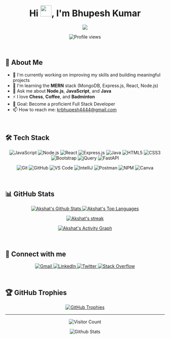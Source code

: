 <h1 align="center">Hi <img src="https://media.giphy.com/media/hvRJCLFzcasrR4ia7z/giphy.gif" width="35">, I'm Bhupesh Kumar</h1>

<p align="center">
  <a href="https://github.com/DenverCoder1/readme-typing-svg"><img src="https://readme-typing-svg.herokuapp.com?lines=Full+Stack+Developer;JavaScript+Enthusiast;MERN+Stack+Explorer;Always%20Learning&center=true&width=500&height=50"></a>
</p>

<p align="center">
  
  <img src="https://komarev.com/ghpvc/?username=Bhupesh0009&label=Profile%20views&color=FF5733&style=flat-square" alt="Profile views" />
</p>

<br>

## 🚀 About Me

- 🔭 I'm currently working on improving my skills and building meaningful projects
- 🌱 I'm learning the **MERN** stack (MongoDB, Express.js, React, Node.js)
- 💬 Ask me about **Node.js**, **JavaScript**, and **Java**
- ⚡ I love **Chess**, **Coffee**, and **Badminton**
- 🎯 Goal: Become a proficient Full Stack Developer
- 📫 How to reach me: krbhupesh4444@gmail.com

<br>

## 🛠️ Tech Stack

<p align="center">
  <img src="https://img.shields.io/badge/JavaScript-F7DF1E?style=for-the-badge&logo=javascript&logoColor=black" alt="JavaScript" />
  <img src="https://img.shields.io/badge/Node.js-339933?style=for-the-badge&logo=nodedotjs&logoColor=white" alt="Node.js" />
  <img src="https://img.shields.io/badge/React-20232A?style=for-the-badge&logo=react&logoColor=61DAFB" alt="React" />
  <img src="https://img.shields.io/badge/Express.js-000000?style=for-the-badge&logo=express&logoColor=white" alt="Express.js" />
  <img src="https://img.shields.io/badge/Java-ED8B00?style=for-the-badge&logo=java&logoColor=white" alt="Java" />
  <img src="https://img.shields.io/badge/HTML5-E34F26?style=for-the-badge&logo=html5&logoColor=white" alt="HTML5" />
  <img src="https://img.shields.io/badge/CSS3-1572B6?style=for-the-badge&logo=css3&logoColor=white" alt="CSS3" />
  <img src="https://img.shields.io/badge/Bootstrap-563D7C?style=for-the-badge&logo=bootstrap&logoColor=white" alt="Bootstrap" />
  <img src="https://img.shields.io/badge/jQuery-0769AD?style=for-the-badge&logo=jquery&logoColor=white" alt="jQuery" />
  <img src="https://img.shields.io/badge/FastAPI-009688?style=for-the-badge&logo=fastapi&logoColor=white" alt="FastAPI" />
</p>

<p align="center">
  <img src="https://img.shields.io/badge/git-F05032?style=for-the-badge&logo=git&logoColor=white" alt="Git" />
  <img src="https://img.shields.io/badge/github-181717?style=for-the-badge&logo=github&logoColor=white" alt="GitHub" />
  <img src="https://img.shields.io/badge/VS_Code-007ACC?style=for-the-badge&logo=visual-studio-code&logoColor=white" alt="VS Code" />
  <img src="https://img.shields.io/badge/IntelliJ-000000?style=for-the-badge&logo=intellij-idea&logoColor=white" alt="IntelliJ" />
  <img src="https://img.shields.io/badge/Postman-FF6C37?style=for-the-badge&logo=postman&logoColor=white" alt="Postman" />
  <img src="https://img.shields.io/badge/npm-CB3837?style=for-the-badge&logo=npm&logoColor=white" alt="NPM" />
  <img src="https://img.shields.io/badge/Canva-00C4CC?style=for-the-badge&logo=canva&logoColor=white" alt="Canva" />
</p>

<br>

## 📊 GitHub Stats

<p align="center">
  <a href="https://github.com/anuraghazra/github-readme-stats">
    <img alt="Akshat's Github Stats" src="https://github-readme-stats.vercel.app/api?username=Bhupesh0009&show_icons=true&count_private=true&theme=tokyonight&hide_border=true&bg_color=0D1117" />
  </a>
  <a href="https://github.com/anuraghazra/github-readme-stats">
    <img alt="Akshat's Top Languages" src="https://github-readme-stats.vercel.app/api/top-langs/?username=Bhupesh0009&langs_count=8&count_private=true&layout=compact&theme=tokyonight&hide_border=true&bg_color=0D1117" />
  </a>
</p>

<p align="center">
  <a href="https://github.com/DenverCoder1/github-readme-streak-stats">
    <img title="🔥 Get streak stats for your profile at git.io/streak-stats" alt="Akshat's streak" src="https://github-readme-streak-stats.herokuapp.com/?user=Bhupesh0009&theme=tokyonight&hide_border=true&stroke=0000&background=0D1117"/>
  </a>
</p>
<p align="center">
  <a href="https://github.com/ashutosh00710/github-readme-activity-graph">
    <img alt="Akshat's Activity Graph" src="https://github-readme-activity-graph.vercel.app/graph?username=Bhupesh0009&bg_color=0D1117&color=5BCDEC&line=5BCDEC&point=FFFFFF&hide_border=true" />
  </a>
</p>

<br>

## 📱 Connect with me

<p align="center">
  <a href="mailto:akshatgupta0043@gmail.com">
    <img src="https://img.shields.io/badge/Gmail-D14836?style=for-the-badge&logo=gmail&logoColor=white" alt="Gmail"/>
  </a>
  <a href="https://www.linkedin.com/in/akshat-gupta-41b394253/">
    <img src="https://img.shields.io/badge/LinkedIn-0077B5?style=for-the-badge&logo=linkedin&logoColor=white" alt="LinkedIn"/>
  </a>
  <a href="https://x.com/AkshatGupta_567">
    <img src="https://img.shields.io/badge/Twitter-1DA1F2?style=for-the-badge&logo=twitter&logoColor=white" alt="Twitter"/>
  </a>
  <a href="https://stackoverflow.com/users/26954045/akshat-gupta">
    <img src="https://img.shields.io/badge/Stack_Overflow-FE7A16?style=for-the-badge&logo=stack-overflow&logoColor=white" alt="Stack Overflow"/>
  </a>
</p>

<br>

## 🏆 GitHub Trophies

<p align="center">
  <a href="https://github.com/ryo-ma/github-profile-trophy">
    <img src="https://github-profile-trophy.vercel.app/?username=Bhupesh0009&theme=tokyonight&no-frame=true&no-bg=true&margin-w=4" alt="GitHub Trophies"/>
  </a>
</p>

---

<p align="center">
  <img src="https://profile-counter.glitch.me/Bhupesh0009/count.svg?" alt="Visitor Count" />
</p>

<p align="center">
  <img src="https://raw.githubusercontent.com/mayhemantt/mayhemantt/Update/svg/Bottom.svg" alt="Github Stats" />
</p>
